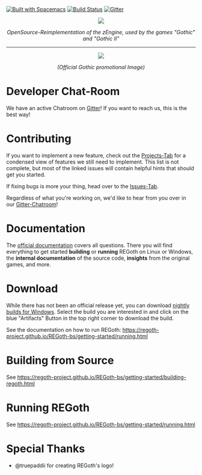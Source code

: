[![Built with Spacemacs](https://cdn.rawgit.com/syl20bnr/spacemacs/442d025779da2f62fc86c2082703697714db6514/assets/spacemacs-badge.svg)](http://spacemacs.org)
[![Build Status](https://dev.azure.com/ataulien/REGoth/_apis/build/status/REGoth-project.REGoth-bs?branchName=master)](https://dev.azure.com/ataulien/REGoth/_build/latest?definitionId=1&branchName=master)
[![Gitter](https://badges.gitter.im/Join%20Chat.svg)](https://gitter.im/REGoth/Lobby)


<p align="center">
  <img src="https://user-images.githubusercontent.com/11406580/58186975-2cdbb880-7cb6-11e9-9a6d-b38326bc3edb.png" />
  <p align="center"><em>OpenSource-Reimplementation of the zEngine, used by the games "Gothic" and "Gothic II"</em></p>
</p>

---

<p align="center">
  <img src="https://www.mobygames.com/images/promo/l/30647-gothic-screenshot.jpg" />
  <p align="center"><em>(Official Gothic promotional Image)</em></p>
</p>


# Developer Chat-Room

We have an active Chatroom on [Gitter](https://gitter.im/REGoth/Lobby)! If you want to reach us,
this is the best way!

# Contributing

If you want to implement a new feature, check out the [Projects-Tab](https://github.com/REGoth-project/REGoth-bs/projects) for a condensed view of features we still need to implement. This list is not complete, but most of the linked issues will contain helpful hints that should get you started.

If fixing bugs is more your thing, head over to the [Issues-Tab](https://github.com/REGoth-project/REGoth-bs/issues).

Regardless of what you're working on, we'd like to hear from you over in our [Gitter-Chatroom](https://gitter.im/REGoth/Lobby)!

# Documentation

The [official documentation](https://regoth-project.github.io/REGoth-bs/index.html) covers all
questions. There you will find everything to get started **building** or **running** REGoth on
Linux or Windows, the **internal documentation** of the source code, **insights** from the original
games, and more.


# Download

While there has not been an official release yet, you can download
[nightly builds for Windows](https://dev.azure.com/ataulien/REGoth/_build?definitionId=1&view=buildsHistory).
Select the build you are interested in and click on the blue "Artifacts" Button in the top right
corner to download the build.

See the documentation on how to run REGoth:
https://regoth-project.github.io/REGoth-bs/getting-started/running.html


# Building from Source

See https://regoth-project.github.io/REGoth-bs/getting-started/building-regoth.html


# Running REGoth

See https://regoth-project.github.io/REGoth-bs/getting-started/running.html


# Special Thanks

 - @truepaddii for creating REGoth's logo!
